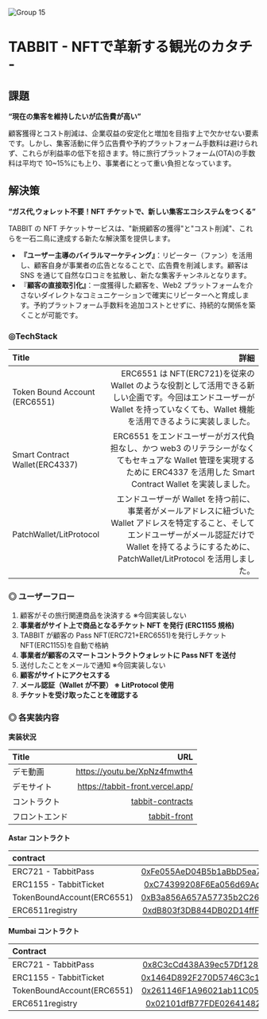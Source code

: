 ![Group 15](https://github.com/tabbitme/tabbit/assets/8872443/0b9a83e6-0c9a-4cab-bbcd-dc3be7273073)

# TABBIT - NFTで革新する観光のカタチ -

## 課題

**“現在の集客を維持したいが広告費が高い”**

顧客獲得とコスト削減は、企業収益の安定化と増加を目指す上で欠かせない要素です。しかし、集客活動に伴う広告費や予約プラットフォーム手数料は避けられず、これらが利益率の低下を招きます。特に旅行プラットフォーム(OTA)の手数料は平均で 10~15%にも上り、事業者にとって重い負担となっています。

## 解決策

**“ガス代,ウォレット不要！NFT チケットで、新しい集客エコシステムをつくる”**

TABBIT の NFT チケットサービスは、"新規顧客の獲得"と"コスト削減"、これらを一石二鳥に達成する新たな解決策を提供します。

- **『ユーザー主導のバイラルマーケティング』**：リピーター（ファン）を活用し、顧客自身が事業者の広告となることで、広告費を削減します。顧客は SNS を通じて自然な口コミを拡散し、新たな集客チャンネルとなります。
- 『**顧客の直接取引化』**：一度獲得した顧客を、Web2 プラットフォームを介さないダイレクトなコミュニケーションで確実にリピーターへと育成します。予約プラットフォーム手数料を追加コストとせずに、持続的な関係を築くことが可能です。

### ◎TechStack

| Title                          |                                                                                                                                                                                                                 詳細 |
| :----------------------------- | -------------------------------------------------------------------------------------------------------------------------------------------------------------------------------------------------------------------: |
| Token Bound Account (ERC6551)  |                                      ERC6551 は NFT(ERC721)を従来の Wallet のような役割として活用できる新しい企画です。今回はエンドユーザーが Wallet を持っていなくても、Wallet 機能を活用できるように実装しました。 |
| Smart Contract Wallet(ERC4337) |                                           ERC6551 をエンドユーザーがガス代負担なし、かつ web3 のリテラシーがなくてもセキュアな Wallet 管理を実現するために ERC4337 を活用した Smart Contract Wallet を実装しました。 |
| PatchWallet/LitProtocol        | エンドユーザーが Wallet を持つ前に、事業者がメールアドレスに紐づいた Wallet アドレスを特定すること、そしてエンドユーザーがメール認証だけで Wallet を持てるようにするために、PatchWallet/LitProtocol を活用しました。 |

### ◎ ユーザーフロー

1. 顧客がその旅行関連商品を決済する ※今回実装しない
2. **事業者がサイト上で商品となるチケット NFT を発行 (ERC1155 規格)**
3. TABBIT が顧客の Pass NFT(ERC721+ERC6551)を発行しチケット NFT(ERC1155)を自動で格納
4. **事業者が顧客のスマートコントラクトウォレットに Pass NFT を送付**
5. 送付したことをメールで通知 ※今回実装しない
6. **顧客がサイトにアクセスする**
7. **メール認証（Wallet が不要） ※ LitProtocol 使用**
8. **チケットを受け取ったことを確認する**

### ◎ 各実装内容

**実装状況**

| Title          |                                                              URL |
| :------------- | ---------------------------------------------------------------: |
| デモ動画       |                                     https://youtu.be/XpNz4fmwth4 |
| デモサイト     |                                 https://tabbit-front.vercel.app/ |
| コントラクト   | [tabbit-contracts](https://github.com/tabbitme/tabbit-contracts) |
| フロントエンド |         [tabbit-front](https://github.com/tabbitme/tabbit-front) |

**Astar コントラクト**

| contract                   |                                                                                                                   contract address |
| :------------------------- | ---------------------------------------------------------------------------------------------------------------------------------: |
| ERC721 - TabbitPass        | [0xFe055AeD04B5b1aBbD5ea7b4DF329a2B4E24A21A](https://blockscout.com/astar/address/0xFe055AeD04B5b1aBbD5ea7b4DF329a2B4E24A21A#code) |
| ERC1155 - TabbitTicket     | [0xC74399208F6Ea056d69Ad09a33eB25eAf8493a2b](https://blockscout.com/astar/address/0xC74399208F6Ea056d69Ad09a33eB25eAf8493a2b#code) |
| TokenBoundAccount(ERC6551) | [0xB3a856A657A57735b2C264A0a203eAF77e2ca57F](https://blockscout.com/astar/address/0xB3a856A657A57735b2C264A0a203eAF77e2ca57F#code) |
| ERC6511registry            | [0xdB803f3DB844DB02D14ffF738662A646A1D2C96d](https://blockscout.com/astar/address/0xdB803f3DB844DB02D14ffF738662A646A1D2C96d#code) |

**Mumbai コントラクト**

| Contract                   |                                                                                                                contract address |
| :------------------------- | ------------------------------------------------------------------------------------------------------------------------------: |
| ERC721 - TabbitPass        | [0x8C3cCd438A39ec57Df12841031D47d516C6a6c81](https://mumbai.polygonscan.com/address/0x8C3cCd438A39ec57Df12841031D47d516C6a6c81) |
| ERC1155 - TabbitTicket     | [0x1464D892F270D5746C3c12C6ED48f8DCdF3e673d](https://mumbai.polygonscan.com/address/0x1464D892F270D5746C3c12C6ED48f8DCdF3e673d) |
| TokenBoundAccount(ERC6551) | [0x261146F1A96021ab11C0541441016c731296b017](https://mumbai.polygonscan.com/address/0x261146F1A96021ab11C0541441016c731296b017) |
| ERC6511registry            | [0x02101dfB77FDE026414827Fdc604ddAF224F0921](https://mumbai.polygonscan.com/address/0x02101dfB77FDE026414827Fdc604ddAF224F0921) |
